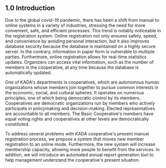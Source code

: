 ## 1.0 Introduction

  Due to the global covid-19 pandemic, there has been a shift from manual to online systems in a variety of industries, stressing the need for more convenient, safe, and efficient processes. This trend is notably noticeable in the registration system. Online registration not only ensures safety, speed, and convenience by avoiding personal interaction, but it also improves database security because the database is maintained on a highly secure server. In the contrary, information in paper form is vulnerable to multiple parties. Furthermore, online registration allows for real-time statistics updates. Organizers can access vital information, such as the number of members in the cooperative, at any time because the database is automatically updated.

  One of KADA's departments is cooperatives, which are autonomous human organizations whose members join together to pursue common interests in the economic, social, and cultural spheres. It operates on numerous principles, one of which being democratic control by its members. Cooperatives are democratic organizations run by members who actively participate in policymaking and decision-making. Elected representatives are accountable to all members. The Basic Cooperative's members have equal voting rights and cooperatives at other levels are democratically constituted.

  To address several problems with KADA cooperative's present manual registration process, we propose a system that moves new member registration to an online mode. Furthermore, the new system will increase membership capacity, allowing more people to benefit from the services. In addition, we will introduce an automated annual report generation tool to help management understand the cooperative's present situation.
